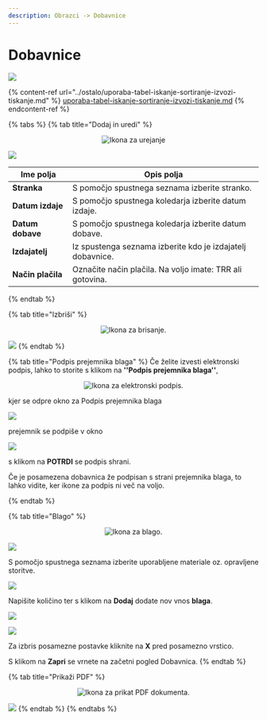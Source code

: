 ```yaml
---
description: Obrazci -> Dobavnice
---
```


# Dobavnice

![](../.gitbook/assets/Obrazci_dobavnice_pogled.PNG)

{% content-ref url="../ostalo/uporaba-tabel-iskanje-sortiranje-izvozi-tiskanje.md" %}
[uporaba-tabel-iskanje-sortiranje-izvozi-tiskanje.md](../ostalo/uporaba-tabel-iskanje-sortiranje-izvozi-tiskanje.md)
{% endcontent-ref %}

{% tabs %}
{% tab title="Dodaj in uredi" %}
<div align="center"><img src="../.gitbook/assets/Knjiga_ikona_pisalo (5).png" alt="Ikona za urejanje"></div>

![](../.gitbook/assets/Obrazci_dobavnice_uredi.PNG)

| Ime polja         | Opis polja                                                 |
| ----------------- | ---------------------------------------------------------- |
| **Stranka**       | S pomočjo spustnega seznama izberite stranko.              |
| **Datum izdaje**  | S pomočjo spustnega koledarja izberite datum izdaje.       |
| **Datum dobave**  | S pomočjo spustnega koledarja izberite datum dobave.       |
| **Izdajatelj**    | Iz spustenga seznama izberite kdo je izdajatelj dobavnice. |
| **Način plačila** | Označite način plačila. Na voljo imate: TRR ali gotovina.  |
{% endtab %}

{% tab title="Izbriši" %}
<div align="center"><img src="../.gitbook/assets/Knjiga_ikona_izbris.png" alt="Ikona za brisanje."></div>

![](../.gitbook/assets/Obrazci_dobavnice_izbrisi.PNG)
{% endtab %}

{% tab title="Podpis prejemnika blaga" %}
Če želite izvesti elektronski podpis, lahko to storite s klikom na **''Podpis prejemnika blaga''**,

<div align="center"><img src="../.gitbook/assets/podpis_ikona (1).png" alt="Ikona za elektronski podpis."></div>

kjer se odpre okno za Podpis prejemnika blaga

![](../.gitbook/assets/Obrazci_dobavnice_podpis_1.PNG)

prejemnik se podpiše v okno

![](../.gitbook/assets/Obrazci_dobavnice_podpis_2.PNG)

s klikom na **POTRDI** se podpis shrani.&#x20;

Če je posamezena dobavnica že podpisan s strani prejemnika blaga, to lahko vidite, ker ikone za podpis ni več na voljo.

<div align="center"><img src="../.gitbook/assets/podpis_ikona2.png" alt=""></div>
{% endtab %}

{% tab title="Blago" %}
<div align="center"><img src="../.gitbook/assets/Knjiga_ikona_predogled (3).png" alt="Ikona za blago."></div>

![](../.gitbook/assets/Obrazci_dobavnice_blago_dodaj_1.PNG)

S pomočjo spustnega seznama izberite uporabljene materiale oz. opravljene storitve.&#x20;

![](../.gitbook/assets/Obrazci_dobavnice_blago_dodaj_2.PNG)

Napišite količino ter s klikom na **Dodaj** dodate nov vnos **blaga**.

![](../.gitbook/assets/Obrazci_dobavnice_blago_dodaj_3.PNG)

![](<../.gitbook/assets/Obrazci_dobavnice_blago_dodaj_4 (1).PNG>)

Za izbris posamezne postavke kliknite na **X** pred posamezno vrstico.

S klikom na **Zapri** se vrnete na začetni pogled Dobavnica.
{% endtab %}

{% tab title="Prikaži PDF" %}
<div align="center"><img src="../.gitbook/assets/Knjiga_ikona_tisk (1).png" alt="Ikona za prikat PDF dokumenta."></div>

![](../.gitbook/assets/Obrazci_dobavnice_prikazi_pdf.PNG)
{% endtab %}
{% endtabs %}

​‌
